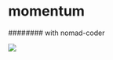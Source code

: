 # momentum
######## with nomad-coder


<a href="https://oopopop.github.io/webpractice/"><img src="https://img.shields.io/badge/HTML5-ffffff??style=for-the-badge&logo=appveyor&logoColor=e34f26"/></a>

